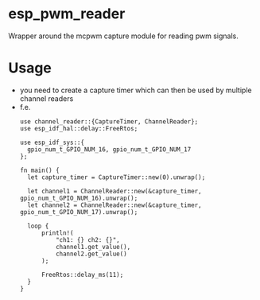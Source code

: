 # esp_pwm_reader
Wrapper around the mcpwm capture module for reading pwm signals.
# Usage
- you need to create a capture timer which can then be used by multiple channel readers
- f.e.
  ```
  use channel_reader::{CaptureTimer, ChannelReader};
  use esp_idf_hal::delay::FreeRtos;

  use esp_idf_sys::{
    gpio_num_t_GPIO_NUM_16, gpio_num_t_GPIO_NUM_17
  };

  fn main() {
    let capture_timer = CaptureTimer::new(0).unwrap();

    let channel1 = ChannelReader::new(&capture_timer, gpio_num_t_GPIO_NUM_16).unwrap();
    let channel2 = ChannelReader::new(&capture_timer, gpio_num_t_GPIO_NUM_17).unwrap();

    loop {
        println!(
            "ch1: {} ch2: {}",
            channel1.get_value(),
            channel2.get_value()
        );

        FreeRtos::delay_ms(11);
    }
  }
  ```
